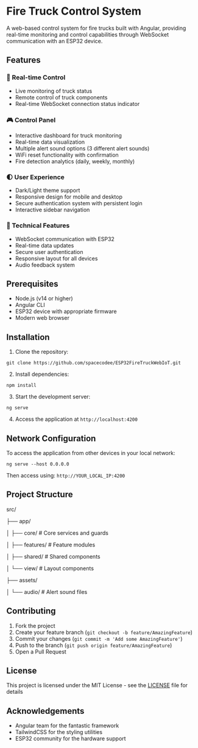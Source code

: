 Fire Truck Control System
=========================

A web-based control system for fire trucks built with Angular, providing real-time monitoring and control capabilities through WebSocket communication with an ESP32 device.

Features
--------

### 🚒 Real-time Control

- Live monitoring of truck status
- Remote control of truck components
- Real-time WebSocket connection status indicator

### 🎮 Control Panel

- Interactive dashboard for truck monitoring
- Real-time data visualization
- Multiple alert sound options (3 different alert sounds)
- WiFi reset functionality with confirmation
- Fire detection analytics (daily, weekly, monthly)

### 🌓 User Experience

- Dark/Light theme support
- Responsive design for mobile and desktop
- Secure authentication system with persistent login
- Interactive sidebar navigation

### 🔧 Technical Features

- WebSocket communication with ESP32
- Real-time data updates
- Secure user authentication
- Responsive layout for all devices
- Audio feedback system

Prerequisites
-------------

- Node.js (v14 or higher)
- Angular CLI
- ESP32 device with appropriate firmware
- Modern web browser

Installation
------------

1. Clone the repository:

`git clone https://github.com/spacecodee/ESP32FireTruckWebIoT.git`

2. Install dependencies:

`npm install`

3. Start the development server:

`ng serve`

4. Access the application at `http://localhost:4200`

Network Configuration
---------------------

To access the application from other devices in your local network:

`ng serve --host 0.0.0.0`

Then access using: `http://YOUR_LOCAL_IP:4200`

Project Structure
-----------------

src/

├── app/

│ ├── core/ # Core services and guards

│ ├── features/ # Feature modules

│ ├── shared/ # Shared components

│ └── view/ # Layout components

├── assets/

│ └── audio/ # Alert sound files

Contributing
------------

1. Fork the project
2. Create your feature branch (`git checkout -b feature/AmazingFeature`)
3. Commit your changes (`git commit -m 'Add some AmazingFeature'`)
4. Push to the branch (`git push origin feature/AmazingFeature`)
5. Open a Pull Request

License
-------

This project is licensed under the MIT License - see the [LICENSE](LICENSE) file for details

Acknowledgements
----------------

-   Angular team for the fantastic framework
-   TailwindCSS for the styling utilities
-   ESP32 community for the hardware support
